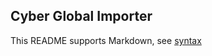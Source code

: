 ## Cyber Global Importer

This README supports Markdown, see [syntax](https://help.github.com/articles/markdown-basics/)

